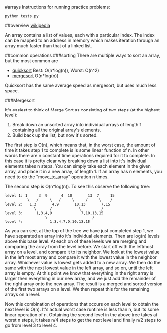 #arrays
Instructions for running practice problems:

```
python tests.py
```

##overview
[wikipedia](http://en.wikipedia.org/wiki/Array_data_structure)

An array contains a list of values, each with a particular index. The index can be mapped to an address in memory which makes iteration through an array much faster than that of a linked list. 

##common operations
###sorting
There are multiple ways to sort an array, but the most common are

* [quicksort](http://en.wikipedia.org/wiki/Quicksort) Best: O(n*log(n)), Worst: O(n^2)
* [mergesort](http://en.wikipedia.org/wiki/Mergesort) O(n*log(n))

Quicksort has the same average speed as mergesort, but uses much less space.

###Mergesort

It's easiest to think of Merge Sort as consisting of two steps (at the highest level):

1. Break down an unsorted array into individual arrays of length 1 containing all the original array's elements.
2. Build back up the list, but now it's sorted.

The first step is O(n), which means that, in the worst case, the amount of time it takes step 1 to complete is
is some linear function of n. In other words there are n constant time operations required for it to complete.
In this case it is pretty clear why breaking down a list into it's individual elements takes n steps. You can simply
take each element in the given array, and place it in a new array, of length 1.  If an array has n elements, you need to do
the "move_to_array" operation n times.  

The second step is O(n*log(n)).  To see this observe the following tree:

    level 1: 1     3  9      4  10       13  7     15  
              \   /     \   /     \     /     \    /   
    level 2:   1,3       4,9       10,13       7,15    
                 \      /            \         /     
    level 3:      1,3,4,9             7,10,13,15      
                      \                    /           
    level 4:            1,3,4,7,9,10,13,15             

As you can see, at the top of the tree we have just completed step 1, we have separated an array into it's individual elements. Then are log(n) levels above this base level.  At each on of these levels we are merging and comparing the array from the level before.  We start off with the leftmost array on a level, and compare it to its neighbor.  We look at the lowest value in the left most array and compare it with the lowest value in the neighbor array.  Whichever value is lowest gets added to a new array.  We then do the same with the next lowest value in the left array, and so on, until the left array is empty.  At this point we know that everything in the right array is larger then everything in our new array, and we just add the remainder of the right array onto the new array.  The result is a merged and sorted version of the first two arrays on a level.  We then repeat this for the remaining arrays on a level.  

Now this combination of operations that occurs on each level to obtain the next level is O(n).  It's actual worst case runtime is less than n, but its some linear operation of n.  Obtaining the second level in the above tree takes at worst n steps, it takes n/4 steps to get the next level and finally n/2 steps to go from level 3 to level 4.